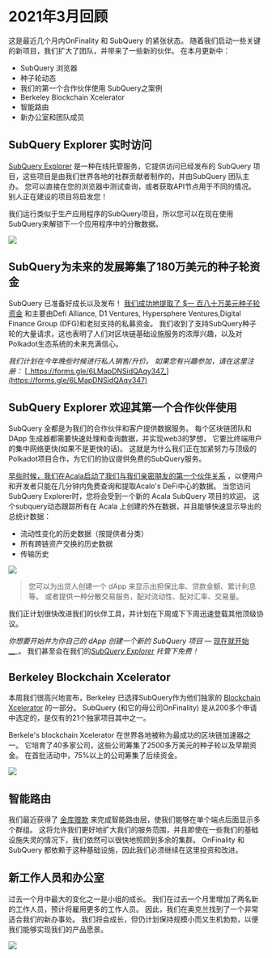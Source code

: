 # 2021年3月回顾

这是最近几个月内OnFinality 和 SubQuery 的紧张状态。 随着我们启动一些关键的新项目，我们扩大了团队，并带来了一些新的伙伴。 在本月更新中：

-   SubQuery 浏览器
-   种子轮动态
-   我们的第一个合作伙伴使用 SubQuery之案例
-   Berkeley Blockchain Xcelerator
-   智能路由
-   新办公室和团队成员

## SubQuery Explorer 实时访问

[SubQuery Explorer](https://explorer.subquery.network/) 是一种在线托管服务，它提供访问已经发布的 SubQuery 项目，这些项目是由我们世界各地的社群贡献者制作的，并由SubQuery 团队主办。 您可以直接在您的浏览器中测试查询，或者获取API节点用于不同的情况。 别人正在建设的项目将启发您！

我们运行类似于生产应用程序的SubQuery项目，所以您可以在现在使用SubQuery来解锁下一个应用程序中的分散数据。


![](https://miro.medium.com/max/1400/1*GE-Y6XKNOkj_MKY4ZuM5oQ.png)

## **SubQuery为未来的发展筹集了180万美元的种子轮资金**

SubQuery 已准备好成长以及发布！ [我们成功地提取了 $一 百八十万美元种子轮资金](https://subquery.medium.com/subquery-raises-1-8m-seed-round-for-future-expansion-3348c1f2a931) 和主要由Defi Alliance, D1 Ventures, Hypersphere Ventures,Digital Finance Group (DFG)和老挝支持的私募资金。 我们收到了支持SubQuery种子轮的大量请求，这也表明了人们对区块链基础设施服务的浓厚兴趣，以及对Polkadot生态系统的未来充满信心。

_我们计划在今年晚些时候进行私人销售/升价。 如果您有兴趣参加，请在这里注册：_ [_https://forms.gle/6LMapDNSidQAqy347_](https://forms.gle/6LMapDNSidQAqy347)

## **SubQuery Explorer 欢迎其第一个合作伙伴使用**

SubQuery 全都是为我们的合作伙伴和客户提供数据服务。 每个区块链团队和DApp 生成器都需要快速处理和查询数据，并实现web3的梦想， 它要比终端用户的集中网络更快(如果不是更快的话)。 这就是为什么我们正在加紧努力与顶级的Polkadot项目合作，为它们的协议提供免费的SubQuery服务。

[早些时候，我们在Acala启动了我们与我们亲密朋友的第一个伙伴关系](https://subquery.medium.com/subquery-integrates-acala-to-aggregate-and-serve-defi-data-to-polkadot-and-kusama-builders-fc9af6a7aae1) ，以便用户和开发者只能在几分钟内免费查询和提取Acalo's DeFi中心的数据。 当您访问SubQuery Explorer时，您将会受到一个新的 Acala SubQuery 项目的欢迎。 这个subquery动态跟踪所有在 Acala 上创建的外在数据，并且能够快速显示导出的总统计数据：

-   流动性变化的历史数据（按提供者分类）
-   所有跨链资产交换的历史数据
-   传输历史

![](https://miro.medium.com/max/1400/0*LOig1jNfPTuVk73D)

> 您可以为出贷人创建一个 dApp 来显示出担保比率、贷款金额、累计利息等。 或者提供一种分散交易服务，配对流动性、配对汇率、交易量。

我们正计划很快改进我们的伙伴工具，并计划在下周或下下周迅速登载其他顶级协议。

_你想要开始并为你自己的 dApp 创建一个新的 SubQuery 项目 —_ [现在就开始__](https://doc.subquery.network/quickstart.html)_。 我们甚至会在我们的[_SubQuery Explorer_](https://subquery.medium.com/announcing-the-subquery-explorer-48c051483730) _托管下免费！_

## **Berkeley Blockchain Xcelerator**

本周我们很高兴地宣布，Berkeley 已选择SubQuery作为他们独家的 [Blockchain Xcelerator](https://www.xcelerator.berkeley.edu/) 的一部分。 SubQuery (和它的母公司OnFinality) 是从200多个申请中选定的，是仅有的21个独家项目其中之一。

Berkele's blockchain Xcelerator 在世界各地被称为最成功的区块链加速器之一。 它培育了40多家公司，这些公司筹集了2500多万美元的种子轮以及早期资金。 在首批活动中，75%以上的公司筹集了后续资金。

![](https://miro.medium.com/max/1400/0*t-_mRJaTnGDQO-VI)

## **智能路由**

我们最近获得了 [金库赠款](https://kusama.polkassembly.io/treasury/72) 来完成智能路由层，使我们能够在单个端点后面显示多个群组。 这将允许我们更好地扩大我们的服务范围，并且即使在一些我们的基础设施失灵的情况下，我们依然可以很快地照顾到多余的集群。 OnFinality 和 SubQuery 都依赖于这种基础设施，因此我们必须继续在这里投资和改进。

## **新工作人员和办公室**

过去一个月中最大的变化之一是小组的成长。 我们在过去一个月里增加了两名新的工作人员，预计将雇用更多的工作人员。 因此，我们在奥克兰找到了一个非常适合我们的新办事处。 我们将会成长，但仍计划保持规模小而又生机勃勃，以便我们能够实现我们的产品愿景。

![](https://miro.medium.com/max/1400/1*cJZxerXHfgVGu4-7h2xw4Q.jpeg)